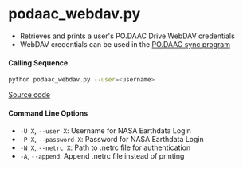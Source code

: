 podaac_webdav.py
====================

- Retrieves and prints a user's PO.DAAC Drive WebDAV credentials
- WebDAV credentials can be used in the [PO.DAAC sync program](https://github.com/tsutterley/read-GRACE-harmonics/blob/main/scripts/podaac_grace_sync.py)

#### Calling Sequence
```bash
python podaac_webdav.py --user=<username>
```
[Source code](https://github.com/tsutterley/read-GRACE-harmonics/blob/main/scripts/podaac_webdav.py)

#### Command Line Options
- `-U X`, `--user X`: Username for NASA Earthdata Login
- `-P X`, `--password X`: Password for NASA Earthdata Login
- `-N X`, `--netrc X`: Path to .netrc file for authentication
- `-A`, `--append`: Append .netrc file instead of printing
